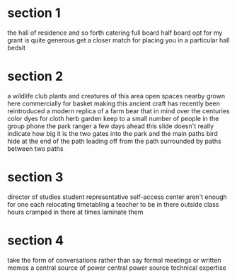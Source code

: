 # section 1

the hall of residence
and so forth
catering
full board
half board
opt for
my grant is quite generous
get a closer match for placing you in a particular hall
bedsit

# section 2

a wildlife club
plants and creatures of this area
open spaces nearby
grown here commercially for basket making
this ancient craft has recently been reintroduced
a modern replica of a farm
bear that in mind
over the centuries
color dyes for cloth
herb garden
keep to a small number of people in the group
phone the park ranger a few days ahead
this slide doesn't really indicate how big it is
the two gates into the park and the main paths
bird hide
at the end of the path
leading off from the path
surrounded by paths
between two paths

# section 3

director of studies
student representative
self-access center
aren't enough for one each
relocating
timetabling a teacher to be in there outside class hours
cramped in there at times
laminate them

# section 4

take the form of conversations rather than say formal meetings or written memos
a central source of power
central power source
technical expertise


